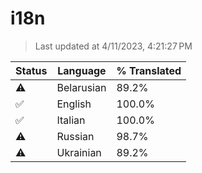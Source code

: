 # i18n

> Last updated at 4/11/2023, 4:21:27 PM

| Status | Language | % Translated |
| --- | --- | --- |
| ⚠️ | Belarusian | 89.2% |
| ✅ | English | 100.0% |
| ✅ | Italian | 100.0% |
| ⚠️ | Russian | 98.7% |
| ⚠️ | Ukrainian | 89.2% |